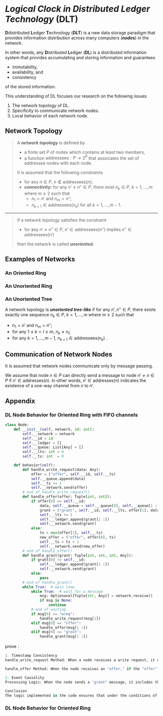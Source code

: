 # *Logical Clock in **D**istributed **L**edger **T**echnology* (**DLT**)

**D**distributed **L**edger **T**echnology (**DLT**) is a new data storage paradigm that provides information distribution across many computers (***nodes***) in the network.

In other words, any **D**istributed **L**edger (**DL**) is a distributed information system that provides accumulating and storing information and guarantees

- immutability,
- availability, and
- consistency

of the stored information.

This understanding of DL focuses our research on the following issues.

1. The network topology of DL.
2. Specificity to communicate network nodes.
3. Local behavior of each network node.

## Network Topology

> A ***network topology*** is defined by
>
>- a finite set $P$ of nodes which contains at least two members,
>- a function $\mathrm{addressees}: P\rightarrow 2^P$ that associates the set of addressee nodes with each node.
>
> It is assumed that the following constraints
>
> - for any $n\in P$, $n\notin\mathrm{addressees}(n)$;
> - ***connectivity:*** for any $n'\neq n''\in P$, there exist $n_k\in P,\ k=1,\ldots,m$ where $m \geq 2$ such that
>   - $n_1=n'$ and $n_m=n''$;
>   - $n_{k+1}\in\mathrm{addressees}(n_k)$ for all $k=1,\ldots,m-1$.

---

> If a network topology satisfies the constraint
>
> - for any $n'\neq n''\in P$, $n'\in\mathrm{addressees}(n'')$ implies $n''\in\mathrm{addressees}(n')$
>
> then the network is called ***unoriented***.

## Examples of Networks

### An Oriented Ring

### An Unoriented Ring

### An Unoriented Tree

A network topology is ***unoriented tree-like*** if for any $n',n''\in P$, there exists exactly one sequence $n_k\in P$, $k=1,\ldots,m$ where $m\geq 2$ such that

- $n_1=n'$ and $n_m=n''$;
- for any $1\leq k<l\leq m$, $n_k\neq n_l$;
- for any $k=1,\ldots,m-1$, $n_{k+1}\in\mathrm{addressees}(n_k)$ .

## Communication of Network Nodes

It is assumed that network nodes communicate only by message passing.

We assume that node $n\in P$ can directly send a message to node $n'\neq n\in P$ if $n'\in\mathrm{addresses}(n)$.
In other words, $n'\in\mathrm{addresses}(n)$ indicates the existence of a one-way channel from $n$ to $n'$.

## Appendix

### DL Node Behavior for Oriented Ring with FIFO channels

```python
class Node:
    def __init__(self, network, id: int):
        self.__network = network 
        self.__id = id
        self.__ledger = []
        self.__queue: List[Any] = []
        self.__lts: int = 0
        self.__ts: int  = 0

    def behavior(self):
        def handle_write_request(data: Any):
            offer = ("offer", self.__id, self.__ts)
            self.__queue.append(data)
            self.__ts += 1
            self.__network.send(offer)
        # end of handle_write_request()
        def handle_offer(offer: Tuple[int, int]):
            if offer[0] == self.__id:
                data, self.__queue = self.__queue[0], self.__queue[1 :]
                grant = ("grant", self.__id, self.__lts, offer[1], data)
                self.__lts += 1
                self.__ledger.append(grant[1 :])
                self.__network.send(grant)
            else:
                ts = max(offer[1], self.__ts)
                new_offer = ("offer", offer[0], ts)
                self.__ts = ts + 1
                self.__network.send(new_offer)
        # end of handle_offer()
        def handle_grant(grant: Tuple[int, int, int, Any]):
            if grant[0] != self.__id:
                self.__ledger.append(grant[1 :])
                self.__network.send(grant)
            else:
                pass
        # end of handle_grant()
        while True:  # main loop
            while True:  # wait for a message
                msg: Optionanal[Tuple[str, Any]] = network.receive()
                if msg is None:
                    continue
            # end of waiting
            if msg[0] == "wreq":
                handle_write_request(msg[1])
            elif msg[0] == "offer":
                handle_offer(msg[1 :])
            elif msg[0] == "grant":
                handle_grant(msg[1 :])
```



prove：

```python
1. Timestamp Consistency
handle_write_request Method: When a node receives a write request, it creates an "offer" message that includes the current local timestamp (ts). Before sending the "offer," the node appends the request data to its queue and increments the timestamp. This ensures that the timestamp of the sent "offer" reflects the state of the node after processing the request.

handle_offer Method: When the node receives an "offer," if the "offer" is from itself, the node processes the data from its queue and sends a "grant" message. During the processing of the "offer," the node updates its timestamp to be the maximum of the received timestamp and its current timestamp, ensuring that the new "offer" has a valid timestamp. This handling guarantees the monotonicity of timestamps.

2. Event Causality
Processing Logic: When the node sends a "grant" message, it includes the current local timestamp (lts) along with the corresponding data from its queue. Each time the node processes a request (whether "wreq," "offer," or "grant"), it follows a strict order, ensuring that the event causality is maintained. Specifically, if an event from node A affects an event at node B, then the timestamp of node A's event will precede the timestamp of node B's event.
    
Conclusion
The logic implemented in the code ensures that under the conditions of reliable channels and adherence to the algorithm by all nodes, both timestamp consistency and event causality are preserved. Therefore, the logical clock algorithm is correct.
```



### DL Node Behavior for Oriented Ring

```python

```
